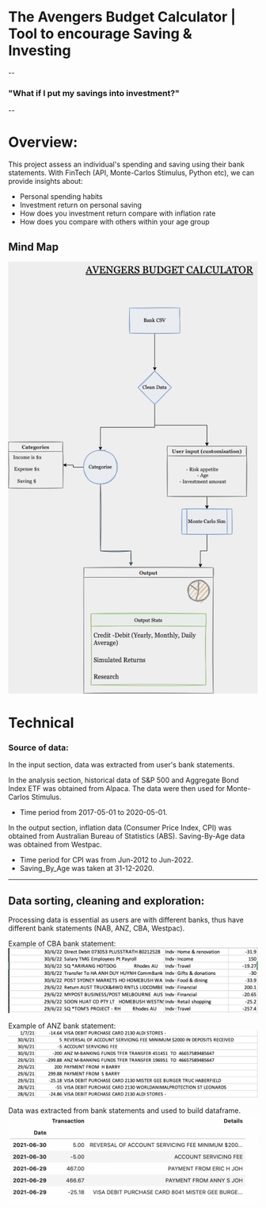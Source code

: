 # The Avengers Budget Calculator | Tool to encourage Saving & Investing

--

### "What if I put my savings into investment?"

--

# Overview: 

This project assess an individual's spending and saving using their bank statements. With FinTech (API, Monte-Carlos Stimulus, Python etc), we can provide insights about:

- Personal spending habits
- Investment return on personal saving 
- How does you investment return compare with inflation rate 
- How does you compare with others within your age group



## Mind Map 

![Mind Map](./Resources/Avenger_Budget_Calculator_Brainstorm.drawio%20(1).png)



# Technical 

### Source of data: 

In the input section, data was extracted from user's bank statements. 

In the analysis section, historical data of S&P 500 and Aggregate Bond Index ETF was obtained from Alpaca. The data were then used for Monte-Carlos Stimulus. 
- Time period from 2017-05-01 to 2020-05-01. 

In the output section, inflation data (Consumer Price Index, CPI) was obtained from Australian Bureau of Statistics (ABS). Saving-By-Age data was obtained from Westpac. 
- Time period for CPI was from Jun-2012 to Jun-2022. 
- Saving_By_Age was taken at 31-12-2020. 



------


## Data sorting, cleaning and exploration: 

Processing data is essential as users are with different banks, thus have different bank statements (NAB, ANZ, CBA, Westpac). 

 Example of CBA bank statement: 
![CBA Bank Statement](./Resources/Example%20of%20CBA%20bank%20statements.png)



Example of ANZ bank statement: 
![ANZ Bank Statement](./Resources/Example%20of%20ANZ%20bank%20statements.png)

Data was extracted from bank statements and used to build dataframe. 
![Dataframe](./Resources/bank%20dataframe.png)







